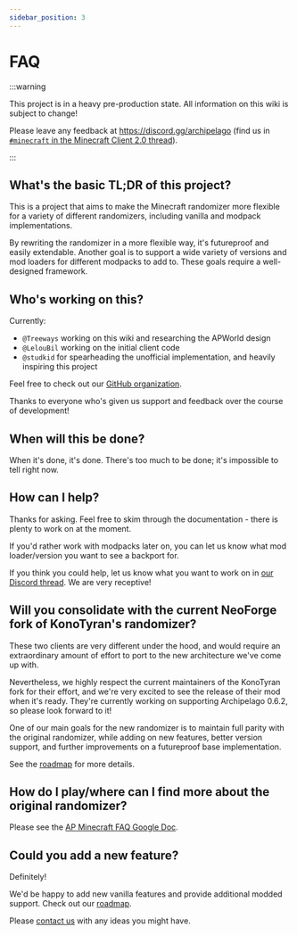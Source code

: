 ```yaml
---
sidebar_position: 3
---
```


# FAQ

:::warning

This project is in a heavy pre-production state.
All information on this wiki is subject to change!

Please leave any feedback at https://discord.gg/archipelago
(find us in
[`#minecraft` in the Minecraft Client 2.0 thread](https://discord.com/channels/731205301247803413/1394782863135608832/1394783006849368065)).

:::

## What's the basic TL;DR of this project?

This is a project that aims to make the Minecraft randomizer more flexible for a variety of different randomizers,
including vanilla and modpack implementations.

By rewriting the randomizer in a more flexible way, it's futureproof and easily extendable.
Another goal is to support a wide variety of versions and mod loaders for different modpacks to add to.
These goals require a well-designed framework.

## Who's working on this?

Currently:
- `@Treeways` working on this wiki and researching the APWorld design
- `@LelouBil` working on the initial client code
- `@studkid` for spearheading the unofficial implementation, and heavily inspiring this project

Feel free to check out our [GitHub organization](https://github.com/ArchipelagoMinecraft).

Thanks to everyone who's given us support and feedback over the course of development!

## When will this be done?

When it's done, it's done. There's too much to be done; it's impossible to tell right now.

## How can I help?

Thanks for asking.
Feel free to skim through the documentation - there is plenty to work on at the moment.

If you'd rather work with modpacks later on,
you can let us know what mod loader/version you want to see a backport for.

If you think you could help, let us know what you want to work on in [our Discord thread](/docs/contact).
We are very receptive!

## Will you consolidate with the current NeoForge fork of KonoTyran's randomizer?

These two clients are very different under the hood, and would require
an extraordinary amount of effort to port to the new architecture we've come up with.

Nevertheless, we highly respect the current maintainers of the KonoTyran fork for their effort,
and we're very excited to see the release of their mod when it's ready.
They're currently working on supporting Archipelago 0.6.2, so please look forward to it!

One of our main goals for the new randomizer is to maintain full parity with the original randomizer,
while adding on new features, better version support, and further improvements on a futureproof base implementation.

See the [roadmap](/docs/roadmap) for more details.

## How do I play/where can I find more about the original randomizer?

Please see the
[AP Minecraft FAQ Google Doc](https://docs.google.com/document/d/1AMcototDovob8YJ7w4UFKAiUMCV21uQjJqzw_dr-sJQ/).

## Could you add a new feature?

Definitely!

We'd be happy to add new vanilla features and provide additional modded support.
Check out our [roadmap](/docs/roadmap).

Please [contact us](/docs/contact) with any ideas you might have.
